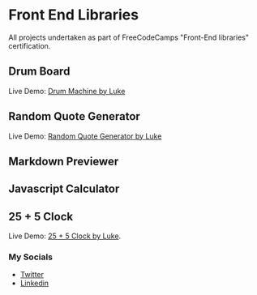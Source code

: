 # Front End Libraries
All projects undertaken as part of FreeCodeCamps "Front-End libraries" certification.

## Drum Board
Live Demo: [Drum Machine by Luke](https://codepen.io/LAWBowie/pen/yLQzXKa)

## Random Quote Generator
Live Demo: [Random Quote Generator by Luke ](https://lawbowie.github.io/random_quote_generator/)

## Markdown Previewer

## Javascript Calculator

## 25 + 5 Clock
Live Demo:  [25 + 5 Clock by Luke](https://codepen.io/LAWBowie/pen/JjerJBL).
### My Socials
* [Twitter](https://twitter.com/LukeAWBowman)
* [Linkedin](https://www.linkedin.com/in/luke-bowman-1801a8188/)
